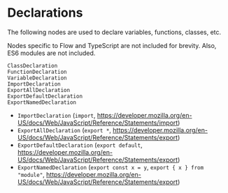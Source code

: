 # Declarations

The following nodes are used to declare variables, functions, classes, etc.

Nodes specific to Flow and TypeScript are not included for brevity. Also, ES6 modules are not included.

```
ClassDeclaration
FunctionDeclaration
VariableDeclaration
ImportDeclaration
ExportAllDeclaration
ExportDefaultDeclaration
ExportNamedDeclaration
```

- `ImportDeclaration` (`import`, https://developer.mozilla.org/en-US/docs/Web/JavaScript/Reference/Statements/import)
- `ExportAllDeclaration` (`export *`, https://developer.mozilla.org/en-US/docs/Web/JavaScript/Reference/Statements/export)
- `ExportDefaultDeclaration` (`export default`, https://developer.mozilla.org/en-US/docs/Web/JavaScript/Reference/Statements/export)
- `ExportNamedDeclaration` (`export const x = y`, `export { x } from "module"`, https://developer.mozilla.org/en-US/docs/Web/JavaScript/Reference/Statements/export)
